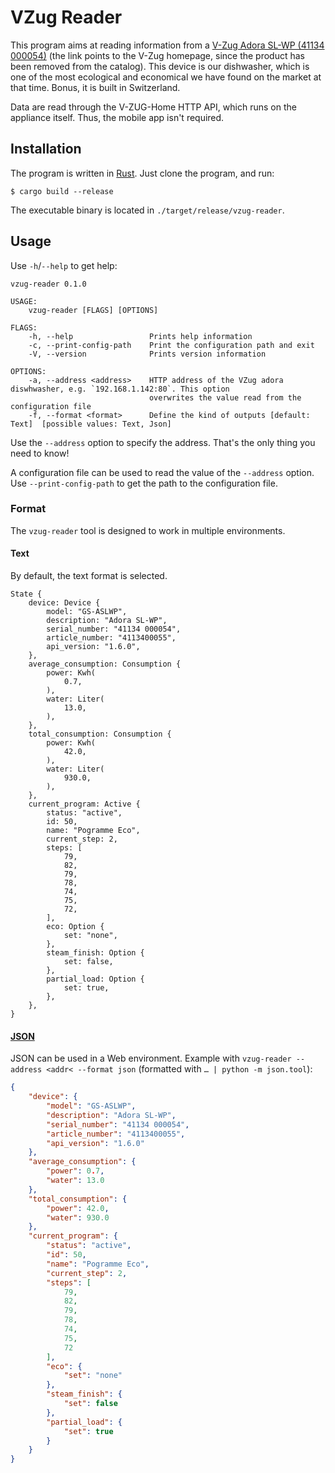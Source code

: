 # VZug Reader

This program aims at reading information from a [V-Zug Adora SL-WP
(41134 000054)](https://www.vzug.com/ch/en/) (the link points to the
V-Zug homepage, since the product has been removed from the
catalog). This device is our dishwasher, which is one of the most
ecological and economical we have found on the market at that
time. Bonus, it is built in Switzerland.

Data are read through the V-ZUG-Home HTTP API, which runs on the
appliance itself. Thus, the mobile app isn't required.

## Installation

The program is written in [Rust](https://www.rust-lang.org/). Just
clone the program, and run:

```shell
$ cargo build --release
```

The executable binary is located in `./target/release/vzug-reader`.

## Usage

Use `-h`/`--help` to get help:

```shell
vzug-reader 0.1.0

USAGE:
    vzug-reader [FLAGS] [OPTIONS]

FLAGS:
    -h, --help                 Prints help information
    -c, --print-config-path    Print the configuration path and exit
    -V, --version              Prints version information

OPTIONS:
    -a, --address <address>    HTTP address of the VZug adora diswhwasher, e.g. `192.168.1.142:80`. This option
                               overwrites the value read from the configuration file
    -f, --format <format>      Define the kind of outputs [default: Text]  [possible values: Text, Json]
```

Use the `--address` option to specify the address. That's the only
thing you need to know!

A configuration file can be used to read the value of the `--address`
option. Use `--print-config-path` to get the path to the configuration
file.

### Format

The `vzug-reader` tool is designed to work in multiple environments.

#### Text

By default, the text format is selected.

```text
State {
    device: Device {
        model: "GS-ASLWP",
        description: "Adora SL-WP",
        serial_number: "41134 000054",
        article_number: "4113400055",
        api_version: "1.6.0",
    },
    average_consumption: Consumption {
        power: Kwh(
            0.7,
        ),
        water: Liter(
            13.0,
        ),
    },
    total_consumption: Consumption {
        power: Kwh(
            42.0,
        ),
        water: Liter(
            930.0,
        ),
    },
    current_program: Active {
        status: "active",
        id: 50,
        name: "Pogramme Eco",
        current_step: 2,
        steps: [
            79,
            82,
            79,
            78,
            74,
            75,
            72,
        ],
        eco: Option {
            set: "none",
        },
        steam_finish: Option {
            set: false,
        },
        partial_load: Option {
            set: true,
        },
    },
}
```

#### [JSON](https://www.json.org/json-en.html)

JSON can be used in a Web environment. Example with `vzug-reader
--address <addr< --format json` (formatted with `… | python -m
json.tool`):

```json
{
    "device": {
        "model": "GS-ASLWP",
        "description": "Adora SL-WP",
        "serial_number": "41134 000054",
        "article_number": "4113400055",
        "api_version": "1.6.0"
    },
    "average_consumption": {
        "power": 0.7,
        "water": 13.0
    },
    "total_consumption": {
        "power": 42.0,
        "water": 930.0
    },
    "current_program": {
        "status": "active",
        "id": 50,
        "name": "Pogramme Eco",
        "current_step": 2,
        "steps": [
            79,
            82,
            79,
            78,
            74,
            75,
            72
        ],
        "eco": {
            "set": "none"
        },
        "steam_finish": {
            "set": false
        },
        "partial_load": {
            "set": true
        }
    }
}
```

